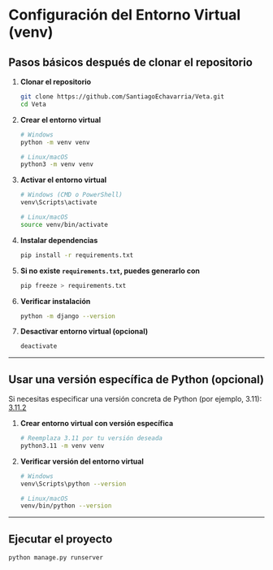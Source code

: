 # Configuración del Entorno Virtual (venv)

## Pasos básicos después de clonar el repositorio

1. **Clonar el repositorio**
   ```bash
   git clone https://github.com/SantiagoEchavarria/Veta.git
   cd Veta
   ```
2. **Crear el entorno virtual**
   ```bash
   # Windows
   python -m venv venv

   # Linux/macOS
   python3 -m venv venv
   ```
3. **Activar el entorno virtual**
   ```bash
   # Windows (CMD o PowerShell)
   venv\Scripts\activate

   # Linux/macOS
   source venv/bin/activate
   ```
4. **Instalar dependencias**
   ```bash
   pip install -r requirements.txt
   ```
5. **Si no existe `requirements.txt`, puedes generarlo con**
    ```bash
    pip freeze > requirements.txt
    ```
6. **Verificar instalación**
   ```bash
   python -m django --version
   ```
7. **Desactivar entorno virtual (opcional)**
   ```bash
   deactivate
   ```

---

## Usar una versión específica de Python (opcional)

Si necesitas especificar una versión concreta de Python (por ejemplo, 3.11):
[3.11.2](https://www.python.org/downloads/release/python-3112/)
1. **Crear entorno virtual con versión específica**
   ```bash
   # Reemplaza 3.11 por tu versión deseada
   python3.11 -m venv venv
   ```
2. **Verificar versión del entorno virtual**
   ```bash
   # Windows
   venv\Scripts\python --version

   # Linux/macOS
   venv/bin/python --version
   ```

---

## Ejecutar el proyecto  
```bash
python manage.py runserver
```

